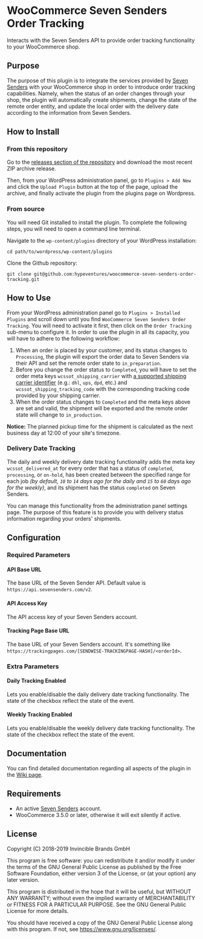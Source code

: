 # WooCommerce Seven Senders Order Tracking
Interacts with the Seven Senders API to provide order tracking functionality to your WooCommerce shop.

## Purpose
The purpose of this plugin is to integrate the services provided by [Seven Senders](https://www.sevensenders.com/) with your WooCommerce shop in order to introduce order tracking capabilities. Namely, when the status of an order changes through your shop, the plugin will automatically create shipments, change the state of the remote order entity, and update the local order with the delivery date according to the information from Seven Senders.

## How to Install
### From this repository
Go to the [releases section of the repository](https://github.com/hypeventures/woocommerce-seven-senders-order-tracking/releases) and download the most recent ZIP archive release.

Then, from your WordPress administration panel, go to `Plugins > Add New` and click the `Upload Plugin` button at the top of the page, upload the archive, and finally activate the plugin from the plugins page on Wordpress.

### From source
You will need Git installed to install the plugin. To complete the following steps, you will need to open a command line terminal.

Navigate to the `wp-content/plugins` directory of your WordPress installation:

`cd path/to/wordpress/wp-content/plugins`

Clone the Github repository:

`git clone git@github.com:hypeventures/woocommerce-seven-senders-order-tracking.git`

## How to Use
From your WordPress administration panel go to `Plugins > Installed Plugins` and scroll down until you find `WooCommerce Seven Senders Order Tracking`. You will need to activate it first, then click on the `Order Tracking` sub-menu to configure it. In order to use the plugin in all its capacity, you will have to adhere to the following workflow:

1. When an order is placed by your customer, and its status changes to `Processing`, the plugin will export the order data to Seven Senders via their API and set the remote order state to `in_preparation`.
1. Before you change the order status to `Completed`, you will have to set the order meta keys `wcssot_shipping_carrier` with [a supported shipping carrier identifier](https://api.sevensenders.com/v2/docs.html#/Carrier/getCarrierCollection) (e.g.: `dhl`, `ups`, `dpd`, etc.) and `wcssot_shipping_tracking_code` with the corresponding tracking code provided by your shipping carrier.
1. When the order status changes to `Completed` and the meta keys above are set and valid, the shipment will be exported and the remote order state will change to `in_production`.

**Notice:** The planned pickup time for the shipment is calculated as the next business day at 12:00 of your site's timezone.

### Delivery Date Tracking

The daily and weekly delivery date tracking functionality adds the meta key `wcssot_delivered_at` for every order that has a status of `completed`, `processing`, or `on-hold`, has been created between the specified range for each job *(by default, `10` to `14` days ago for the daily and `15` to `60` days ago for the weekly)*, and its shipment has the status `completed` on Seven Senders.

You can manage this functionality from the administration panel settings page. The purpose of this feature is to provide you with delivery status information regarding your orders' shipments.

## Configuration

### Required Parameters
#### API Base URL
The base URL of the Seven Sender API. Default value is `https://api.sevensenders.com/v2`.

#### API Access Key
The API access key of your Seven Senders account.

#### Tracking Page Base URL
The base URL of your Seven Senders account. It's something like `https://trackingpages.com/[SENDWISE-TRACKINGPAGE-HASH]/<orderId>`.

### Extra Parameters

#### Daily Tracking Enabled
Lets you enable/disable the daily delivery date tracking functionality. The state of the checkbox reflect the state of the event.

#### Weekly Tracking Enabled
Lets you enable/disable the weekly delivery date tracking functionality. The state of the checkbox reflect the state of the event.

## Documentation
You can find detailed documentation regarding all aspects of the plugin in the [Wiki page](wiki).

## Requirements
* An active [Seven Senders](https://www.sevensenders.com/) account.
* WooCommerce 3.5.0 or later, otherwise it will exit silently if active.

## License
Copyright (C) 2018-2019 Invincible Brands GmbH

This program is free software: you can redistribute it and/or modify
it under the terms of the GNU General Public License as published by
the Free Software Foundation, either version 3 of the License, or
(at your option) any later version.

This program is distributed in the hope that it will be useful,
but WITHOUT ANY WARRANTY; without even the implied warranty of
MERCHANTABILITY or FITNESS FOR A PARTICULAR PURPOSE.  See the
GNU General Public License for more details.

You should have received a copy of the GNU General Public License
along with this program.  If not, see <https://www.gnu.org/licenses/>.
